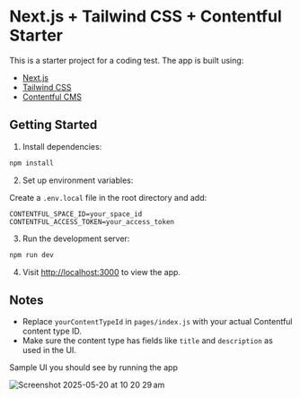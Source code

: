# Next.js + Tailwind CSS + Contentful Starter

This is a starter project for a coding test. The app is built using:

- [Next.js](https://nextjs.org)
- [Tailwind CSS](https://tailwindcss.com)
- [Contentful CMS](https://www.contentful.com)

## Getting Started

1. Install dependencies:

```bash
npm install
```

2. Set up environment variables:

Create a `.env.local` file in the root directory and add:

```
CONTENTFUL_SPACE_ID=your_space_id
CONTENTFUL_ACCESS_TOKEN=your_access_token
```

3. Run the development server:

```bash
npm run dev
```

4. Visit [http://localhost:3000](http://localhost:3000) to view the app.

## Notes

- Replace `yourContentTypeId` in `pages/index.js` with your actual Contentful content type ID.
- Make sure the content type has fields like `title` and `description` as used in the UI.

Sample UI you should see by running the app

![Screenshot 2025-05-20 at 10 20 29 am](https://github.com/user-attachments/assets/4487b877-870e-45f3-a0b1-4b5031f21295)
